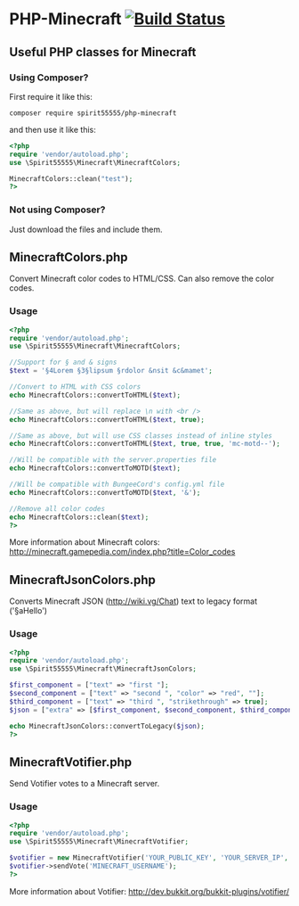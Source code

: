# PHP-Minecraft [![Build Status](https://travis-ci.com/Spirit55555/PHP-Minecraft.svg?branch=master)](https://travis-ci.com/Spirit55555/PHP-Minecraft)
## Useful PHP classes for Minecraft

### Using Composer?

First require it like this:
```
composer require spirit55555/php-minecraft
```

and then use it like this:
```php
<?php
require 'vendor/autoload.php';
use \Spirit55555\Minecraft\MinecraftColors;

MinecraftColors::clean("test");
?>
```

### Not using Composer?

Just download the files and include them.

## MinecraftColors.php

Convert Minecraft color codes to HTML/CSS. Can also remove the color codes.

### Usage

```php
<?php
require 'vendor/autoload.php';
use \Spirit55555\Minecraft\MinecraftColors;

//Support for § and & signs
$text = '§4Lorem §3§lipsum §rdolor &nsit &c&mamet';

//Convert to HTML with CSS colors
echo MinecraftColors::convertToHTML($text);

//Same as above, but will replace \n with <br />
echo MinecraftColors::convertToHTML($text, true);

//Same as above, but will use CSS classes instead of inline styles
echo MinecraftColors::convertToHTML($text, true, true, 'mc-motd--');

//Will be compatible with the server.properties file
echo MinecraftColors::convertToMOTD($text);

//Will be compatible with BungeeCord's config.yml file
echo MinecraftColors::convertToMOTD($text, '&');

//Remove all color codes
echo MinecraftColors::clean($text);
?>
```

More information about Minecraft colors: http://minecraft.gamepedia.com/index.php?title=Color_codes

## MinecraftJsonColors.php

Converts  Minecraft JSON (http://wiki.vg/Chat) text to legacy format ('§aHello')

### Usage

```php
<?php
require 'vendor/autoload.php';
use \Spirit55555\Minecraft\MinecraftJsonColors;

$first_component = ["text" => "first "];
$second_component = ["text" => "second ", "color" => "red", ""];
$third_component = ["text" => "third ", "strikethrough" => true];
$json = ["extra" => [$first_component, $second_component, $third_component]];

echo MinecraftJsonColors::convertToLegacy($json);
?>
```

## MinecraftVotifier.php

Send Votifier votes to a Minecraft server.

### Usage

```php
<?php
require 'vendor/autoload.php';
use \Spirit55555\Minecraft\MinecraftVotifier;

$votifier = new MinecraftVotifier('YOUR_PUBLIC_KEY', 'YOUR_SERVER_IP', 'YOUR_VOTIFIER_PORT', 'YOUR_SERVICE_NAME');
$votifier->sendVote('MINECRAFT_USERNAME');
?>
```

More information about Votifier: http://dev.bukkit.org/bukkit-plugins/votifier/

